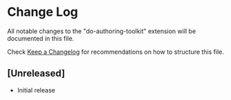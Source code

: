 # Change Log

All notable changes to the "do-authoring-toolkit" extension will be documented in this file.

Check [Keep a Changelog](http://keepachangelog.com/) for recommendations on how to structure this file.

## [Unreleased]

- Initial release